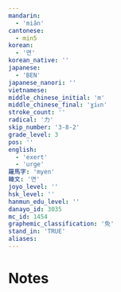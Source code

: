 ```yaml
---
mandarin:
  - 'miǎn'
cantonese:
  - min5
korean:
  - '면'
korean_native: ''
japanese:
  - 'BEN'
japanese_nanori: ''
vietnamese:
middle_chinese_initial: 'm'
middle_chinese_final: 'ɣiᴇn'
stroke_count: ''
radical: '力'
skip_number: '3-8-2'
grade_level: 3
pos: ''
english:
  - 'exert'
  - 'urge'
羅馬字: 'myen'
韓文: '면'
joyo_level: ''
hsk_level: ''
hanmun_edu_level: ''
danayo_id: 3035
mc_id: 1454
graphemic_classification: '免'
stand_in: 'TRUE'
aliases:
---
```


# Notes
